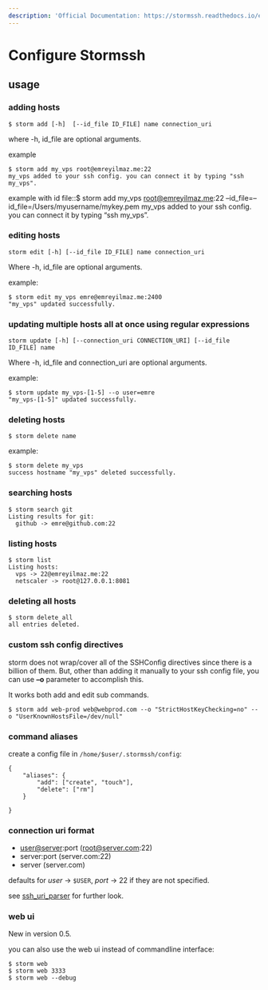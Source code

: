 ```yaml
---
description: 'Official Documentation: https://stormssh.readthedocs.io/en/latest/usage.html'
---
```


# Configure Stormssh

## usage

### adding hosts

```text
$ storm add [-h]  [--id_file ID_FILE] name connection_uri
```

where -h, id\_file are optional arguments.

example

```text
$ storm add my_vps root@emreyilmaz.me:22
my_vps added to your ssh config. you can connect it by typing "ssh my_vps".
```

example with id file::$ storm add my\_vps [root@emreyilmaz.me](mailto:root%40emreyilmaz.me):22 –id\_file=–id\_file=/Users/myusername/mykey.pem my\_vps added to your ssh config. you can connect it by typing “ssh my\_vps”.

### editing hosts

```text
storm edit [-h] [--id_file ID_FILE] name connection_uri
```

Where -h, id\_file are optional arguments.

example:

```text
$ storm edit my_vps emre@emreyilmaz.me:2400
"my_vps" updated successfully.
```

### updating multiple hosts all at once using regular expressions

```text
storm update [-h] [--connection_uri CONNECTION_URI] [--id_file ID_FILE] name
```

Where -h, id\_file and connection\_uri are optional arguments.

example:

```text
$ storm update my_vps-[1-5] --o user=emre
"my_vps-[1-5]" updated successfully.
```

### deleting hosts

```text
$ storm delete name
```

example:

```text
$ storm delete my_vps
success hostname "my_vps" deleted successfully.
```

### searching hosts

```text
$ storm search git
Listing results for git:
  github -> emre@github.com:22
```

### listing hosts

```text
$ storm list
Listing hosts:
  vps -> 22@emreyilmaz.me:22
  netscaler -> root@127.0.0.1:8081
```

### deleting all hosts

```text
$ storm delete_all
all entries deleted.
```

### custom ssh config directives

storm does not wrap/cover all of the SSHConfig directives since there is a billion of them. But, other than adding it manually to your ssh config file, you can use **–o** parameter to accomplish this.

It works both add and edit sub commands.

```text
$ storm add web-prod web@webprod.com --o "StrictHostKeyChecking=no" --o "UserKnownHostsFile=/dev/null"
```

### command aliases

create a config file in `/home/$user/.stormssh/config`:

```text
{
    "aliases": {
        "add": ["create", "touch"],
        "delete": ["rm"]
    }

}
```

### connection uri format

* [user@server](mailto:user%40server):port \([root@server.com](mailto:root%40server.com):22\)
* server:port \(server.com:22\)
* server \(server.com\)

defaults for _user_ -&gt; `$USER`, _port_ -&gt; 22 if they are not specified.

see [ssh\_uri\_parser](https://github.com/emre/storm/blob/master/storm/ssh_uri_parser.py) for further look.

### web ui

New in version 0.5.

you can also use the web ui instead of commandline interface:

```text
$ storm web
$ storm web 3333
$ storm web --debug
```

